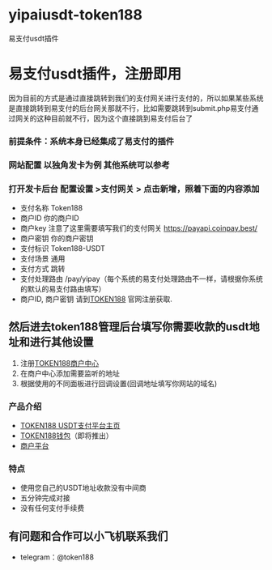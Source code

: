 # yipaiusdt-token188
易支付usdt插件

# 易支付usdt插件，注册即用
因为目前的方式是通过直接跳转到我们的支付网关进行支付的，所以如果某些系统是直接跳转到易支付的后台网关那就不行，比如需要跳转到submit.php易支付通过网关的这种目前就不行，因为这个直接跳到易支付后台了
### 前提条件：系统本身已经集成了易支付的插件

### 网站配置 以独角发卡为例 其他系统可以参考
### 打开发卡后台 配置设置 >支付网关 > 点击新增，照着下面的内容添加
 - 支付名称	Token188
- 商户ID	你的商户ID
- 商户key 注意了这里需要填写我们的支付网关 https://payapi.coinpay.best/
- 商户密钥	你的商户密钥
- 支付标识	Token188-USDT
- 支付场景	通用
- 支付方式	跳转
- 支付处理路由	/pay/yipay（每个系统的易支付处理路由不一样，请根据你系统的默认的易支付路由填写）
 - 商户ID, 商户密钥  请到[TOKEN188](https://www.token188.com/) 官网注册获取.
## 然后进去token188管理后台填写你需要收款的usdt地址和进行其他设置
1. 注册[TOKEN188商户中心](https://mar.token188.com/)
2. 在商户中心添加需要监听的地址
3. 根据使用的不同面板进行回调设置(回调地址填写你网站的域名)
### 产品介绍

 - [TOKEN188 USDT支付平台主页](https://www.token188.com)
 - [TOKEN188钱包](https://www.token188.com)（即将推出）
 - [商户平台](https://mar.token188.com/)
### 特点
 - 使用您自己的USDT地址收款没有中间商
 - 五分钟完成对接
 - 没有任何支付手续费




## 有问题和合作可以小飞机联系我们
 - telegram：@token188
